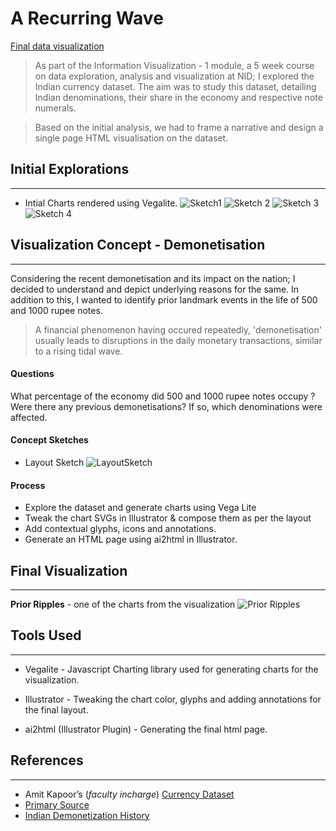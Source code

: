 # A Recurring Wave

[Final data visualization](https://illusionink.github.io/notes_dataviz/)

 > As part of the Information Visualization - 1 module, a 5 week course on data exploration, analysis and visualization at NID; I explored the Indian currency dataset. The aim was to study this dataset, detailing Indian denominations, their share in the economy and respective note numerals. 
 
 > Based on the initial analysis, we had to frame a narrative and design a single page HTML visualisation on the dataset.
 
 
## Initial Explorations
---
 - Intial Charts rendered using Vegalite.
 ![Sketch1](https://github.com/IllusionInk/notes_dataviz/blob/master/assets/charts/denom_event-01.jpg)
 ![Sketch 2](https://github.com/IllusionInk/notes_dataviz/blob/master/assets/charts/denom_history-01.jpg)
 ![Sketch 3](https://github.com/IllusionInk/notes_dataviz/blob/master/assets/charts/dotmap_money.jpg)
 ![Sketch 4](https://github.com/IllusionInk/notes_dataviz/blob/master/assets/charts/note-share.jpg)

## Visualization Concept  - Demonetisation
---
Considering the recent demonetisation and its impact on the nation; I decided to understand and depict underlying reasons for the same. In addition to this, I wanted to identify prior landmark events in the life of 500 and 1000 rupee notes.

>A financial phenomenon having occured repeatedly, 'demonetisation' usually leads to disruptions in the daily monetary transactions, similar  to a rising tidal wave. 

#### Questions
What percentage of the economy did 500 and 1000 rupee notes occupy ?
Were there any previous demonetisations?  If so, which denominations were affected.

#### Concept Sketches
 - Layout Sketch 
  ![LayoutSketch](https://github.com/IllusionInk/notes_dataviz/blob/master/assets/charts/initial_sketches-03.jpg)

#### Process
 - Explore the dataset and generate charts using Vega Lite 
 - Tweak the chart SVGs in Illustrator & compose them as per the layout
 - Add contextual glyphs, icons and annotations.
 - Generate an HTML page using ai2html in Illustrator.

## Final Visualization
---
**Prior Ripples** -  one of the charts from the visualization
![Prior Ripples](https://github.com/IllusionInk/notes_dataviz/blob/master/assets/charts/prior%20ripples-04.jpg)


## Tools Used
-----

 - Vegalite - Javascript Charting library used for generating charts for the visualization.

- Illustrator - Tweaking the chart color, glyphs and adding annotations for the final layout.

- ai2html (Illustrator Plugin) - Generating the final html page.

## References
-----
 - Amit Kapoor’s (*faculty incharge*) [Currency Dataset](https://github.com/amitkaps/visdown/blob/master/data/notes.csv) 
 - [ Primary Source](https://www.rbi.org.in/scripts/PublicationsView.aspx?id=17293)
 - [Indian Demonetization History](https://mostlyeconomics.wordpress.com/2016/11/11/digging-through-india-demonetization-history-12-jan-1946-saturday-and-16-jan-1978-monday/) 

